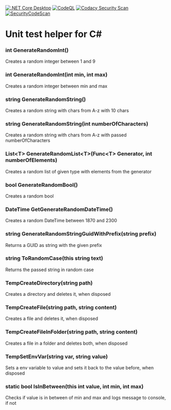 [![.NET Core Desktop](https://github.com/deBabbbe/CsUnitTestHelper/actions/workflows/dotnet-desktop.yml/badge.svg)](https://github.com/deBabbbe/CsUnitTestHelper/actions/workflows/dotnet-desktop.yml)
[![CodeQL](https://github.com/deBabbbe/CsUnitTestHelper/actions/workflows/codeql.yml/badge.svg)](https://github.com/deBabbbe/CsUnitTestHelper/actions/workflows/codeql.yml)
[![Codacy Security Scan](https://github.com/deBabbbe/CsUnitTestHelper/actions/workflows/codacy.yml/badge.svg)](https://github.com/deBabbbe/CsUnitTestHelper/actions/workflows/codacy.yml)
[![SecurityCodeScan](https://github.com/deBabbbe/CsUnitTestHelper/actions/workflows/securitycodescan.yml/badge.svg)](https://github.com/deBabbbe/CsUnitTestHelper/actions/workflows/securitycodescan.yml)

# Unit test helper for C#

### int GenerateRandomInt()

Creates a random integer between 1 and 9

### int GenerateRandomInt(int min, int max)

Creates a random integer between min and max

### string GenerateRandomString()

Creates a random string with chars from A-z with 10 chars

### string GenerateRandomString(int numberOfCharacters)

Creates a random string with chars from A-z with passed numberOfCharacters

### List\<T\> GenerateRandomList\<T\>(Func\<T\> Generator, int numberOfElements)

Creates a random list of given type with elements from the generator

### bool GenerateRandomBool()

Creates a random bool

### DateTime GetGenerateRandomDateTime()

Creates a random DateTime between 1870 and 2300

### string GenerateRandomStringGuidWithPrefix(string prefix)

Returns a GUID as string with the given prefix

### string ToRandomCase(this string text)

Returns the passed string in random case

### TempCreateDirectory(string path)

Creates a directory and deletes it, when disposed

### TempCreateFile(string path, string content)

Creates a file and deletes it, when disposed

### TempCreateFileInFolder(string path, string content)

Creates a file in a folder and deletes both, when disposed

### TempSetEnvVar(string var, string value)

Sets a env variable to value and sets it back to the value before, when disposed

### static bool IsInBetween(this int value, int min, int max)

Checks if value is in between of min and max and logs message to console, if not
